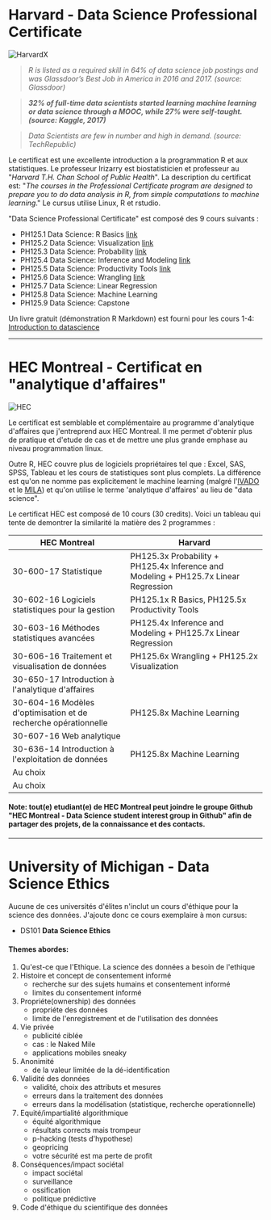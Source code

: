 # Harvard - Data Science Professional Certificate

![HarvardX](https://www.edx.org/sites/default/files/school/image/banner/harvardx.jpg)

> *R is listed as a required skill in 64% of data science job postings and was Glassdoor’s Best Job in America in 2016 and 2017. (source: Glassdoor)*

> ***32% of full-time data scientists started learning machine learning or data science through a MOOC, while 27% were self-taught. (source: Kaggle, 2017)***

> *Data Scientists are few in number and high in demand. (source: TechRepublic)*


Le certificat est une excellente introduction a la programmation R et aux statistiques. Le professeur Irizarry est biostatisticien et professeur au "*Harvard T.H. Chan School of Public Health*". La description du certificat est: "*The courses in the Professional Certificate program are designed to prepare you to do data analysis in R, from simple computations to machine learning*." Le cursus utilise Linux, R et rstudio.

"Data Science Professional Certificate" est composé des 9 cours suivants :

* PH125.1 Data Science: R Basics
[link](https://courses.edx.org/certificates/3bd6534cff1441729903746548aa0314)
* PH125.2 Data Science: Visualization [link](https://courses.edx.org/certificates/64d48644f39f4607b71a7350c2c58d3c)
* PH125.3 Data Science: Probability [link](https://courses.edx.org/certificates/678f8521863f47ac88888547c41ae916)
* PH125.4 Data Science: Inference and Modeling [link](https://courses.edx.org/certificates/3a01e2901dde48618d7ec0db8034a60e)
* PH125.5 Data Science: Productivity Tools
[link](https://courses.edx.org/certificates/6ef7b5368b714d00a4608c7575e41dc0)
* PH125.6 Data Science: Wrangling
[link](https://courses.edx.org/certificates/b126c78808f940d18839ac3ffeef2e3f)
* PH125.7 Data Science: Linear Regression
* PH125.8 Data Science: Machine Learning
* PH125.9 Data Science: Capstone

Un livre gratuit (démonstration R Markdown) est fourni pour les cours 1-4: [Introduction to datascience](https://rafalab.github.io/dsbook/)

----------
# HEC Montreal - Certificat en "analytique d'affaires"

![HEC](https://www.hec.ca/images/comelect/d-decou-lg.jpg)

Le certificat est semblable et complémentaire au programme d'analytique d'affaires que j'entreprend aux HEC Montreal. Il me permet d'obtenir plus de pratique et d'etude de cas et de mettre une plus grande emphase au niveau programmation linux.

Outre R, HEC couvre plus de logiciels propriétaires tel que : Excel, SAS, SPSS, Tableau et les cours de statistiques sont plus complets. La différence est qu'on ne nomme pas explicitement le machine learning (malgré l'[IVADO](https://ivado.ca/en/) et le [MILA](https://mila.quebec/en/)) et qu'on utilise le terme 'analytique d'affaires' au lieu de "data science".

Le certificat HEC est composé de 10 cours (30 credits). Voici un tableau qui tente de demontrer la similarité la matière des 2 programmes :

| HEC Montreal | Harvard |
| --- | --- |
|30-600-17 Statistique | PH125.3x Probability + PH125.4x Inference and Modeling + PH125.7x Linear Regression |
|30-602-16 Logiciels statistiques pour la gestion | PH125.1x R Basics, PH125.5x Productivity Tools |
|30-603-16 Méthodes statistiques avancées |  PH125.4x Inference and Modeling + PH125.7x Linear Regression |
|30-606-16 Traitement et visualisation de données| PH125.6x Wrangling + PH125.2x Visualization |
|30-650-17 Introduction à l'analytique d'affaires| |
|30-604-16 Modèles d'optimisation et de recherche opérationnelle | PH125.8x Machine Learning|
|30-607-16 Web analytique| |
|30-636-14 Introduction à l'exploitation de données | PH125.8x Machine Learning |
| Au choix | |
| Au choix | |

#### Note: tout(e) etudiant(e) de HEC Montreal peut joindre le groupe Github "HEC Montreal - Data Science student interest group in Github" afin de partager des projets, de la connaissance et des contacts.

----------
# University of Michigan - Data Science Ethics

Aucune de ces universités d'élites n'inclut un cours d'éthique pour la science des données. J'ajoute donc ce cours exemplaire à mon cursus:

* DS101 **Data Science Ethics**

#### Themes abordes:

1. Qu'est-ce que l'Ethique. La science des données a besoin de l'ethique
2. Histoire et concept de consentement informé
   - recherche sur des sujets humains et consentement informé
   - limites du consentement informé
3. Propriéte(ownership) des données
   - propriéte des données
   - limite de l'enregistrement et de l'utilisation des données
4. Vie privée
   - publicité ciblée
   - cas : le Naked Mile
   - applications mobiles sneaky
5. Anonimité
   - de la valeur limitée de la dé-identification
6. Validité des données
   - validité, choix des attributs et mesures
   - erreurs dans la traitement des données
   - erreurs dans la modélisation (statistique, recherche operationnelle)
7. Equité/impartialité algorithmique
   - équité algorithmique
   - résultats corrects mais trompeur
   - p-hacking (tests d'hypothese)
   - geopricing
   - votre sécurité est ma perte de profit
8. Conséquences/impact sociétal
   - impact sociétal
   - surveillance
   - ossification
   - politique prédictive
9. Code d'éthique du scientifique des données
